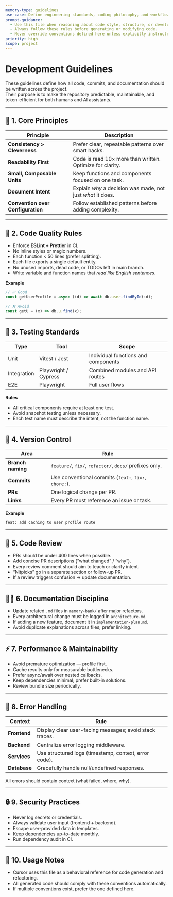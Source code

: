 ```yaml
---
memory-type: guidelines
use-case: Define engineering standards, coding philosophy, and workflow discipline.
prompt-guidance:
  - Use this file when reasoning about code style, structure, or development workflow.
  - Always follow these rules before generating or modifying code.
  - Never override conventions defined here unless explicitly instructed.
priority: high
scope: project
---
```


# Development Guidelines

These guidelines define how all code, commits, and documentation should be written across the project.  
Their purpose is to make the repository predictable, maintainable, and token-efficient for both humans and AI assistants.

---

## 🧠 1. Core Principles
| Principle | Description |
|------------|-------------|
| **Consistency > Cleverness** | Prefer clear, repeatable patterns over smart hacks. |
| **Readability First** | Code is read 10× more than written. Optimize for clarity. |
| **Small, Composable Units** | Keep functions and components focused on one task. |
| **Document Intent** | Explain *why* a decision was made, not just *what* it does. |
| **Convention over Configuration** | Follow established patterns before adding complexity. |

---

## 🧩 2. Code Quality Rules
- Enforce **ESLint + Prettier** in CI.
- No inline styles or magic numbers.
- Each function < 50 lines (prefer splitting).
- Each file exports a single default entity.
- No unused imports, dead code, or TODOs left in main branch.
- Write variable and function names that *read like English sentences*.

**Example**
```js
// ✅ Good
const getUserProfile = async (id) => await db.user.findById(id);

// ❌ Avoid
const getU = (x) => db.u.find(x);
```

---

## 🧪 3. Testing Standards
| Type | Tool | Scope |
|-------|------|--------|
| Unit | Vitest / Jest | Individual functions and components |
| Integration | Playwright / Cypress | Combined modules and API routes |
| E2E | Playwright | Full user flows |

**Rules**
- All critical components require at least one test.
- Avoid snapshot testing unless necessary.
- Each test name must describe the intent, not the function name.

---

## 🔀 4. Version Control
| Area | Rule |
|-------|------|
| **Branch naming** | `feature/`, `fix/`, `refactor/`, `docs/` prefixes only. |
| **Commits** | Use conventional commits (`feat:`, `fix:`, `chore:`). |
| **PRs** | One logical change per PR. |
| **Links** | Every PR must reference an issue or task. |

**Example**
```
feat: add caching to user profile route
```

---

## 🧰 5. Code Review
- PRs should be under 400 lines when possible.
- Add concise PR descriptions (“what changed” / “why”).
- Every review comment should aim to teach or clarify intent.
- “Nitpicks” go in a separate section or follow-up PR.
- If a review triggers confusion → update documentation.

---

## 🧑‍💻 6. Documentation Discipline
- Update related `.md` files in `memory-bank/` after major refactors.
- Every architectural change must be logged in `architecture.md`.
- If adding a new feature, document it in `implementation-plan.md`.
- Avoid duplicate explanations across files; prefer linking.

---

## ⚡ 7. Performance & Maintainability
- Avoid premature optimization — profile first.
- Cache results only for measurable bottlenecks.
- Prefer async/await over nested callbacks.
- Keep dependencies minimal; prefer built-in solutions.
- Review bundle size periodically.

---

## 🧩 8. Error Handling
| Context | Rule |
|----------|------|
| **Frontend** | Display clear user-facing messages; avoid stack traces. |
| **Backend** | Centralize error logging middleware. |
| **Services** | Use structured logs (timestamp, context, error code). |
| **Database** | Gracefully handle null/undefined responses. |

All errors should contain context (what failed, where, why).

---

## 🔒 9. Security Practices
- Never log secrets or credentials.
- Always validate user input (frontend + backend).
- Escape user-provided data in templates.
- Keep dependencies up-to-date monthly.
- Run dependency audit in CI.

---

## 🧠 10. Usage Notes
- Cursor uses this file as a behavioral reference for code generation and refactoring.
- All generated code should comply with these conventions automatically.
- If multiple conventions exist, prefer the one defined here.
